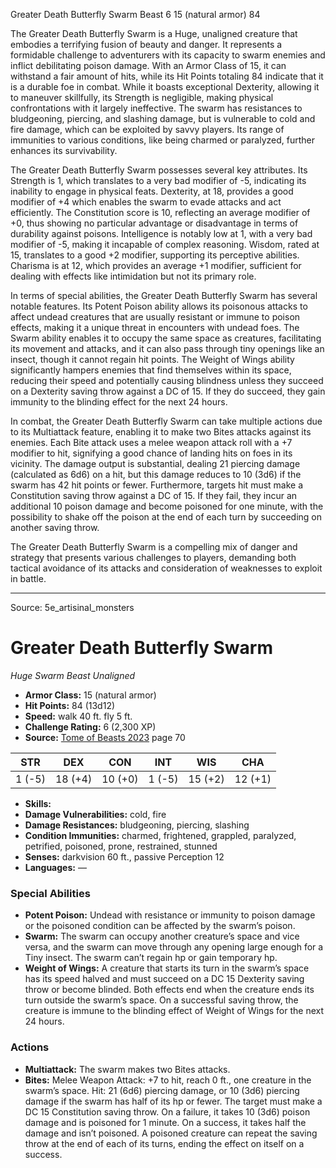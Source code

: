 <MonsterName/>Greater Death Butterfly Swarm</MonsterName>
<CreatureType/>Beast</CreatureType>
<CR/>6</CR>
<AC/>15 (natural armor)</AC>
<HP/>84</HP>
<summary>The Greater Death Butterfly Swarm is a Huge, unaligned creature that embodies a terrifying fusion of beauty and danger. It represents a formidable challenge to adventurers with its capacity to swarm enemies and inflict debilitating poison damage. With an Armor Class of 15, it can withstand a fair amount of hits, while its Hit Points totaling 84 indicate that it is a durable foe in combat. While it boasts exceptional Dexterity, allowing it to maneuver skillfully, its Strength is negligible, making physical confrontations with it largely ineffective. The swarm has resistances to bludgeoning, piercing, and slashing damage, but is vulnerable to cold and fire damage, which can be exploited by savvy players. Its range of immunities to various conditions, like being charmed or paralyzed, further enhances its survivability. </summary>

<detail>

The Greater Death Butterfly Swarm possesses several key attributes. Its Strength is 1, which translates to a very bad modifier of -5, indicating its inability to engage in physical feats. Dexterity, at 18, provides a good modifier of +4 which enables the swarm to evade attacks and act efficiently. The Constitution score is 10, reflecting an average modifier of +0, thus showing no particular advantage or disadvantage in terms of durability against poisons. Intelligence is notably low at 1, with a very bad modifier of -5, making it incapable of complex reasoning. Wisdom, rated at 15, translates to a good +2 modifier, supporting its perceptive abilities. Charisma is at 12, which provides an average +1 modifier, sufficient for dealing with effects like intimidation but not its primary role.

In terms of special abilities, the Greater Death Butterfly Swarm has several notable features. Its Potent Poison ability allows its poisonous attacks to affect undead creatures that are usually resistant or immune to poison effects, making it a unique threat in encounters with undead foes. The Swarm ability enables it to occupy the same space as creatures, facilitating its movement and attacks, and it can also pass through tiny openings like an insect, though it cannot regain hit points. The Weight of Wings ability significantly hampers enemies that find themselves within its space, reducing their speed and potentially causing blindness unless they succeed on a Dexterity saving throw against a DC of 15. If they do succeed, they gain immunity to the blinding effect for the next 24 hours.

In combat, the Greater Death Butterfly Swarm can take multiple actions due to its Multiattack feature, enabling it to make two Bites attacks against its enemies. Each Bite attack uses a melee weapon attack roll with a +7 modifier to hit, signifying a good chance of landing hits on foes in its vicinity. The damage output is substantial, dealing 21 piercing damage (calculated as 6d6) on a hit, but this damage reduces to 10 (3d6) if the swarm has 42 hit points or fewer. Furthermore, targets hit must make a Constitution saving throw against a DC of 15. If they fail, they incur an additional 10 poison damage and become poisoned for one minute, with the possibility to shake off the poison at the end of each turn by succeeding on another saving throw.

The Greater Death Butterfly Swarm is a compelling mix of danger and strategy that presents various challenges to players, demanding both tactical avoidance of its attacks and consideration of weaknesses to exploit in battle.</detail>



---

Source: 5e_artisinal_monsters

# Greater Death Butterfly Swarm

*Huge* *Swarm* *Beast* *Unaligned*

- **Armor Class:** 15 (natural armor)
- **Hit Points:** 84 (13d12)
- **Speed:** walk 40 ft. fly 5 ft.
- **Challenge Rating:** 6 (2,300 XP)
- **Source:** [Tome of Beasts 2023](https://koboldpress.com/kpstore/product/tome-of-beasts-1-2023-edition/) page 70

| STR | DEX | CON | INT | WIS | CHA |
| --- | --- | --- | --- | --- | --- |
| 1 (-5) | 18 (+4) | 10 (+0) | 1 (-5) | 15 (+2) | 12 (+1) |

- **Skills:** 
- **Damage Vulnerabilities:** cold, fire
- **Damage Resistances:** bludgeoning, piercing, slashing
- **Condition Immunities:** charmed, frightened, grappled, paralyzed, petrified, poisoned, prone, restrained, stunned
- **Senses:** darkvision 60 ft., passive Perception 12
- **Languages:** —

### Special Abilities

- **Potent Poison:** Undead with resistance or immunity to poison damage or the poisoned condition can be affected by the swarm’s poison.
- **Swarm:** The swarm can occupy another creature’s space and vice versa, and the swarm can move through any opening large enough for a Tiny insect. The swarm can’t regain hp or gain temporary hp.
- **Weight of Wings:** A creature that starts its turn in the swarm’s space has its speed halved and must succeed on a DC 15 Dexterity saving throw or become blinded. Both effects end when the creature ends its turn outside the swarm’s space. On a successful saving throw, the creature is immune to the blinding effect of Weight of Wings for the next 24 hours.

### Actions

- **Multiattack:** The swarm makes two Bites attacks.
- **Bites:** Melee Weapon Attack: +7 to hit, reach 0 ft., one creature in the swarm’s space. Hit: 21 (6d6) piercing damage, or 10 (3d6) piercing damage if the swarm has half of its hp or fewer. The target must make a DC 15 Constitution saving throw. On a failure, it takes 10 (3d6) poison damage and is poisoned for 1 minute. On a success, it takes half the damage and isn’t poisoned. A poisoned creature can repeat the saving throw at the end of each of its turns, ending the effect on itself on a success.


